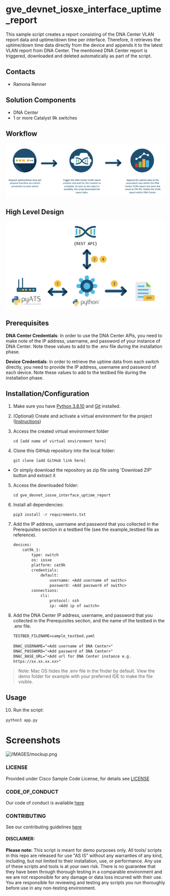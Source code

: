 # gve_devnet_iosxe_interface_uptime_report
This sample script creates a report consisting of the DNA Center VLAN report data and uptime/down time per interface. Therefore, it retrieves the uptime/down time data directly from the device and appends it to the latest VLAN report from DNA Center. The mentioned DNA Center report is triggered, downloaded and deleted automatically as part of the script. 


## Contacts
* Ramona Renner

## Solution Components
* DNA Center
* 1 or more Catalyst 9k switches

## Workflow

![/IMAGES/workflow.png](/IMAGES/workflow.png)

## High Level Design

![/IMAGES/highlevel.png](/IMAGES/highlevel.png)



## Prerequisites

**DNA Center Credentials**: In order to use the DNA Center APIs, you need to make note of the IP address, username, and password of your instance of DNA Center. Note these values to add to the .env file during the installation phase.

**Device Credentials**: In order to retrieve the uptime data from each switch directly, you need to provide the IP address, username and password of each device. Note these values to add to the testbed file during the installation phase.


## Installation/Configuration

1. Make sure you have [Python 3.8.10](https://www.python.org/downloads/) and [Git](https://git-scm.com/book/en/v2/Getting-Started-Installing-Git) installed.

2. (Optional) Create and activate a virtual environment for the project ([Instructions](https://docs.python.org/3/tutorial/venv.html))   

3. Access the created virtual environment folder
    ```
    cd [add name of virtual environment here] 
    ```

4. Clone this GitHub repository into the local folder:  
    ```
    git clone [add GitHub link here]
    ```
  * Or simply download the repository as zip file using 'Download ZIP' button and extract it

5. Access the downloaded folder:  
    ```
    cd gve_devnet_iosxe_interface_uptime_report
    ```

6. Install all dependencies:
    ```
    pip3 install -r requirements.txt
    ```

7. Add the IP address, username and password that you collected in the Prerequisites section in a testbed file (see the example_testbed file as reference).
    
    ```
    devices:
        cat9k_1:
            type: switch
            os: iosxe
            platform: cat9k
            credentials:
                default:
                    username: <Add username of swithc>
                    password: <Add password of swithc>
            connections:
                cli:
                    protocol: ssh
                    ip: <Add ip of switch>
    ```

8. Add the DNA Center IP address, username, and password that you collected in the Prerequisites section, and the name of the testbed in the .env file.
    
    ```
    TESTBED_FILENAME=sample_testbed.yaml

    DNAC_USERNAME="<Add username of DNA Center>"
    DNAC_PASSWORD="<Add password of DNA Center>"
    DNAC_BASE_URL="<Add url for DNA Center instance e.g. https://xx.xx.xx.xx>"
    ```

> Note: Mac OS hides the .env file in the finder by default. View the demo folder for example with your preferred IDE to make the file visible.

## Usage

10. Run the script:   

```python3 app.py```


# Screenshots

![/IMAGES/mockup.png](/IMAGES/mockup.png)


### LICENSE

Provided under Cisco Sample Code License, for details see [LICENSE](LICENSE.md)

### CODE_OF_CONDUCT

Our code of conduct is available [here](CODE_OF_CONDUCT.md)

### CONTRIBUTING

See our contributing guidelines [here](CONTRIBUTING.md)

#### DISCLAIMER:
<b>Please note:</b> This script is meant for demo purposes only. All tools/ scripts in this repo are released for use "AS IS" without any warranties of any kind, including, but not limited to their installation, use, or performance. Any use of these scripts and tools is at your own risk. There is no guarantee that they have been through thorough testing in a comparable environment and we are not responsible for any damage or data loss incurred with their use.
You are responsible for reviewing and testing any scripts you run thoroughly before use in any non-testing environment.